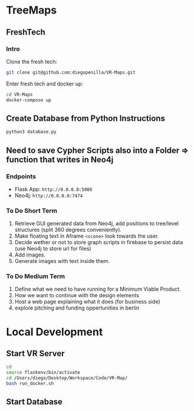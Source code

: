 # TreeMaps

## FreshTech

### Intro
Clone the fresh tech:
```bash
git clone git@github.com:diegopenilla/VR-Maps.git
```
Enter fresh tech and docker up:
```bash
cd VR-Maps
docker-compose up 
```

## Create Database from Python Instructions
```bash
python3 database.py 
```
## Need to save Cypher Scripts also into a Folder => function that writes in Neo4j

### Endpoints 
- Flask App: `http://0.0.0.0:5000`
- Neo4j: `http://0.0.0.0:7474`

### To Do Short Term
1. Retrieve GUI generated data from Neo4j, add positions to tree/level structures (split 360 degrees conveniently).
2. Make floating text in Aframe `<scene>` look towards the user.
3. Decide wether or not to store graph scripts in firebase to persist data (use Neo4j to store url for files)
4. Add images.
5. Generate images with text inside them. 

### To Do Medium Term
1. Define what we need to have running for a Minimum Viable Product.
2. How we want to continue with the design elements
3. Host a web page explaining what it does (for business side)
4. explore pitching and funding oppertunities in berlin

# Local Development

## Start VR Server
```bash
cd
source flaskenv/bin/activate
cd /Users/diego/Desktop/Workspace/Code/VR-Map/
bash run_docker.sh
```

## Start Database
